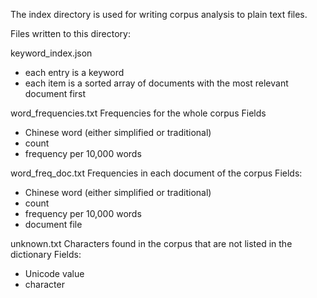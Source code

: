 The index directory is used for writing corpus analysis to plain text files.

Files written to this directory:

keyword_index.json
- each entry is a keyword
- each item is a sorted array of documents with the most relevant document first

word_frequencies.txt
Frequencies for the whole corpus
Fields
- Chinese word (either simplified or traditional)
- count
- frequency per 10,000 words

word_freq_doc.txt
Frequencies in each document of the corpus
Fields:
- Chinese word (either simplified or traditional)
- count
- frequency per 10,000 words
- document file

unknown.txt
Characters found in the corpus that are not listed in the dictionary
Fields:
- Unicode value
- character